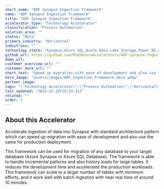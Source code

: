 ```yaml
---
short_name: "ADF Synapse Ingestion Framework"
name: "ADF Synapse Ingestion Framework"
title: "ADF Synapse Ingestion Framework"
accelerator_type: "Technology Accelerator"
classification: "Process Automation"
solution_area: ""
status: "Beta"
primary_industry: "Horizontal"
industries: ""
technology_stack: "Synapse,Azure SQL,Azure Data Lake Storage,Power BI,Azure Data Factory"
github_url: https://github.com/MSUSAzureAccelerators/ADF-Synapse-Ingestion-Framework-Accelerator
demo_url: 
customer_overview_url: ""
customer_deck_url: ""
short_text: "Speed up migration with ease of development and also use the same for production deployment. "
hero_image: "assets/images/ADF_Ingestion_Framework_Hero.webp"
partner_image: 
tags: "\"Technology Accelerator\",\"Process Automation\",\"Horizontal\",\"Synapse\",\"Azure SQL\",\"Azure Data Lake Storage\",\"Power BI\",\"Azure Data Factory\",\"Beta\""
last_updated: "2022-12-19T19:23:31Z"
related: ""
order: 2
---
```

## About this Accelerator

Accelerate ingestion of data into Synapse with standard architecture pattern which can speed up migration with ease of development and also use the same for production deployment.  

This framework can be used for migration of any database to your target database (Azure Synapse or Azure SQL Database). The framework is able to handle incremental patterns and also history loads for large tables. It reduces the development time and accelerates the production workloads. This framework can scale to a larger number of tables with minimum efforts, and it work well with batch ingestion with near real time of around 10 minutes.